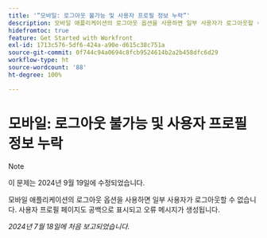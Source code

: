 ```yaml
---
title: '”모바일: 로그아웃 불가능 및 사용자 프로필 정보 누락”'
description: 모바일 애플리케이션의 로그아웃 옵션을 사용하면 일부 사용자가 로그아웃할 수 없습니다. 사용자 프로필 페이지도 공백으로 표시되고 오류 메시지가 생성됩니다.
hidefromtoc: true
feature: Get Started with Workfront
exl-id: 1713c576-5df6-424a-a90e-d615c38c751a
source-git-commit: 0f744c94a0694c8fcb9524614b2a2b458dfc6d29
workflow-type: ht
source-wordcount: '88'
ht-degree: 100%

---
```


# 모바일: 로그아웃 불가능 및 사용자 프로필 정보 누락

>[!NOTE]
>
>이 문제는 2024년 9월 19일에 수정되었습니다.

모바일 애플리케이션의 로그아웃 옵션을 사용하면 일부 사용자가 로그아웃할 수 없습니다. 사용자 프로필 페이지도 공백으로 표시되고 오류 메시지가 생성됩니다.

_2024년 7월 18일에 처음 보고되었습니다._
